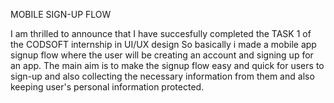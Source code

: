MOBILE SIGN-UP FLOW 


I am thrilled to announce that I have succesfully completed the TASK 1 of the CODSOFT internship in UI/UX design 
So basically i made a mobile app signup flow where the user will be creating an account and signing up for an app.
The main aim is to make the signup flow easy and quick for users to sign-up and also collecting the necessary information from them
and also keeping user's personal information protected.
